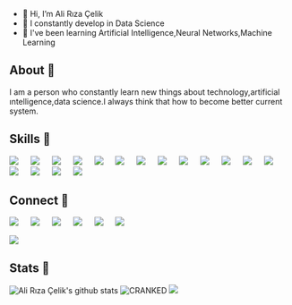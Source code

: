- 👋 Hi, I’m Ali Rıza Çelik
- 👀 I constantly develop in Data Science
- 🌱 I've been learning Artificial Intelligence,Neural Networks,Machine Learning
## About 👋
I am a person who constantly learn new things about technology,artificial ıntelligence,data science.I always think that how to become better  current system.
## Skills 🚀 
[![](https://img.shields.io/badge/Pandas-3e5e78?style=for-the-badge&logo=pandas&logoColor=white)](#) &emsp;
[![](https://img.shields.io/badge/numpy-695170?style=for-the-badge&logo=numpy&logoColor=white)](#) &emsp;
[![](https://img.shields.io/badge/OpenCV-a5eb60?style=for-the-badge&logo=opencv_python&logoColor=white)](#) &emsp;
[![](https://img.shields.io/badge/Python-3776AB?style=for-the-badge&logo=python&logoColor=white)](#) &emsp;
[![](https://img.shields.io/badge/Java-ED8B00?style=for-the-badge&logo=java&logoColor=white)](#) &emsp;
[![](https://img.shields.io/badge/Markdown-494d4c?style=for-the-badge&logo=markdown&logoColor=white)](#) &emsp;
[![](https://img.shields.io/badge/Kotlin-0095D5?&style=for-the-badge&logo=kotlin&logoColor=white)](#) &emsp;
[![](https://img.shields.io/badge/Spring-6DB33F?style=for-the-badge&logo=spring&logoColor=white)](#) &emsp;
[![](https://img.shields.io/badge/MySQL-00000F?style=for-the-badge&logo=mysql&logoColor=white)](#) &emsp;
[![](https://img.shields.io/badge/PostgreSQL-316192?style=for-the-badge&logo=postgresql&logoColor=white)](#) &emsp;
[![](https://img.shields.io/badge/SQLite-07405E?style=for-the-badge&logo=sqlite&logoColor=white)](#) &emsp;
[![](https://img.shields.io/badge/Git-f02913?style=for-the-badge&logo=git&logoColor=white)](#) &emsp;
[![](https://img.shields.io/badge/Linux-00000F?style=for-the-badge&logo=linux&logoColor=white)](#) &emsp;
[![](https://img.shields.io/badge/Android-3DDC84?style=for-the-badge&logo=android&logoColor=white)](#) &emsp;
[![](https://img.shields.io/badge/iOS-000000?style=for-the-badge&logo=ios&logoColor=white)](#) &emsp;
[![](https://img.shields.io/badge/Google_Play-414141?style=for-the-badge&logo=google-play&logoColor=white)](#) &emsp;
[![](https://img.shields.io/badge/App_Store-0D96F6?style=for-the-badge&logo=app-store&logoColor=white)](#) &emsp;

## Connect 🤝
[![](https://img.shields.io/badge/Kaggle-00599C?style=for-the-badge&logo=kaggle&logoColor=white)](https://www.kaggle.com/alrizacelk/) &emsp;
[![](https://img.shields.io/badge/LinkedIn-0077B5?style=for-the-badge&logo=linkedin&logoColor=white)](https://www.linkedin.com/in/ali-r%C4%B1za-%C3%A7elik-b55b13a6/) &emsp;
[![](https://img.shields.io/badge/Microsoft_Outlook-0078D4?style=for-the-badge&logo=microsoft-outlook&logoColor=white)](mailto:riza-celik@outlook.com) &emsp;
[![](https://img.shields.io/badge/Gmail-D14836?style=for-the-badge&logo=gmail&logoColor=white)](mailto:aliriza4153@gmail.com) &emsp;
[![](https://img.shields.io/badge/Hackerrank-0bb359?style=for-the-badge&logo=hackerrank&logoColor=white)](https://www.hackerrank.com/riza_celik) &emsp;
[![](https://img.shields.io/badge/Facebook-1877F2?style=for-the-badge&logo=facebook&logoColor=white)](https://www.facebook.com/aliriza41/) &emsp; 

![](https://github-readme-stats.vercel.app/api/top-langs/?username=Cranked&theme=blue-green)
## Stats 🧠
![Ali Rıza Çelik's github stats](https://github-readme-stats.vercel.app/api?username=Cranked&count_private=true&show_icons=true&cache_seconds=1000&bg_color=0,#f6736,#6533f)
<img src="https://komarev.com/ghpvc/?username=Cranked&label=Profile%20views&color=0e75b6&style=round" alt="CRANKED" />
[![](https://img.shields.io/badge/Made%20with-Markdown-1f425f.svg)](#) &emsp;




